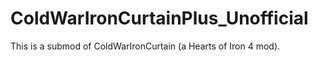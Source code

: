 # ColdWarIronCurtainPlus_Unofficial
This is a submod of ColdWarIronCurtain (a Hearts of Iron 4 mod).
